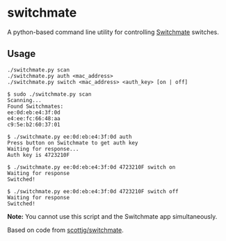 # switchmate
A python-based command line utility for controlling 
[Switchmate](https://github.com/scottjg/switchmate) switches.

## Usage

	./switchmate.py scan
	./switchmate.py auth <mac_address>
	./switchmate.py switch <mac_address> <auth_key> [on | off]

	$ sudo ./switchmate.py scan
	Scanning...
	Found Switchmates:
	ee:0d:eb:e4:3f:0d
	e4:ee:fc:66:48:aa
	c9:5e:b2:60:37:01

	$ ./switchmate.py ee:0d:eb:e4:3f:0d auth
	Press button on Switchmate to get auth key
	Waiting for response...
	Auth key is 4723210F

	$ ./switchmate.py ee:0d:eb:e4:3f:0d 4723210F switch on
	Waiting for response
	Switched!

	$ ./switchmate.py ee:0d:eb:e4:3f:0d 4723210F switch off
	Waiting for response
	Switched!

**Note:** You cannot use this script and the Switchmate app simultaneously.

Based on code from [scottjg/switchmate](https://github.com/scottjg/switchmate).
